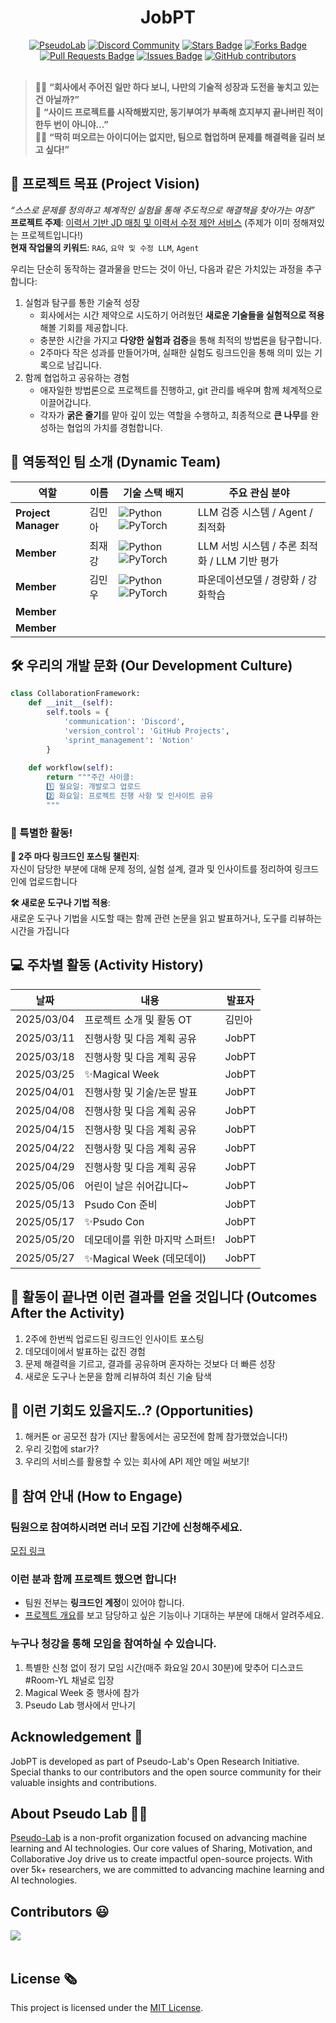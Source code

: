 
<h1 align="center"> JobPT </h1>

<div align="center">
<a href="https://pseudo-lab.com"><img src="https://img.shields.io/badge/PseudoLab-S10-3776AB" alt="PseudoLab"/></a>
<a href="https://discord.gg/EPurkHVtp2"><img src="https://img.shields.io/badge/Discord-BF40BF" alt="Discord Community"/></a>
<a href="https://github.com/Pseudo-Lab/JobPT/stargazers"><img src="https://img.shields.io/github/stars/Pseudo-Lab/JobPT" alt="Stars Badge"/></a>
<a href="https://github.com/Pseudo-Lab/JobPT/network/members"><img src="https://img.shields.io/github/forks/Pseudo-Lab/JobPT" alt="Forks Badge"/></a>
<a href="https://github.com/Pseudo-Lab/JobPT/ppulls"><img src="https://img.shields.io/github/issues-pr/Pseudo-Lab/JobPT" alt="Pull Requests Badge"/></a>
<a href="https://github.com/Pseudo-Lab/JobPT/issues"><img src="https://img.shields.io/github/issues/Pseudo-Lab/JobPT" alt="Issues Badge"/></a>
<a href="https://github.com/Pseudo-Lab/JobPT/graphs/contributors"><img alt="GitHub contributors" src="https://img.shields.io/github/contributors/Pseudo-Lab/JobPT?color=2b9348"></a>

</div>
<br>

<!-- sheilds: https://shields.io/ -->
<!-- hits badge: https://hits.seeyoufarm.com/ -->

> 🙋‍♂️ **“회사에서 주어진 일만 하다 보니, 나만의 기술적 성장과 도전을 놓치고 있는 건 아닐까?”**  
🤔 **“사이드 프로젝트를 시작해봤지만, 동기부여가 부족해 흐지부지 끝나버린 적이 한두 번이 아니야…”**  
🙋‍♀️ **“딱히 떠오르는 아이디어는 없지만, 팀으로 협업하며 문제를 해결력을 길러 보고 싶다!”**  


## 🌟 프로젝트 목표 (Project Vision)
_“스스로 문제를 정의하고 체계적인 실험을 통해 주도적으로 해결책을 찾아가는 여정”_  
**프로젝트 주제**: [이력서 기반 JD 매칭 및 이력서 수정 제안 서비스](https://github.com/workdd/JobPT) (주제가 이미 정해져있는 프로젝트입니다!) <br>
**현재 작업물의 키워드**: `RAG`, `요약 및 수정 LLM`, `Agent`

우리는 단순히 동작하는 결과물을 만드는 것이 아닌, 다음과 같은 가치있는 과정을 추구합니다:
1. 실험과 탐구를 통한 기술적 성장
    - 회사에서는 시간 제약으로 시도하기 어려웠던 **새로운 기술들을 실험적으로 적용**해볼 기회를 제공합니다.  
    - 충분한 시간을 가지고 **다양한 실험과 검증**을 통해 최적의 방법론을 탐구합니다.  
    - 2주마다 작은 성과를 만들어가며, 실패한 실험도 링크드인을 통해 의미 있는 기록으로 남깁니다.  
2. 함께 협업하고 공유하는 경험
    - 애자일한 방법론으로 프로젝트를 진행하고, git 관리를 배우며 함께 체계적으로 이끌어갑니다.  
    - 각자가 **굵은 줄기**를 맡아 깊이 있는 역할을 수행하고, 최종적으로 **큰 나무**를 완성하는 협업의 가치를 경험합니다.  


## 🧑 역동적인 팀 소개 (Dynamic Team)

| 역할          | 이름 |  기술 스택 배지                                                                 | 주요 관심 분야                          |
|---------------|------|-----------------------------------------------------------------------|----------------------------------------|
| **Project Manager** | 김민아 | ![Python](https://img.shields.io/badge/Python-Expert-3776AB) ![PyTorch](https://img.shields.io/badge/PyTorch-EE4C2C) | LLM 검증 시스템 / Agent / 최적화              |
| **Member** | 최재강 | ![Python](https://img.shields.io/badge/Python-Expert-3776AB) ![PyTorch](https://img.shields.io/badge/PyTorch-EE4C2C) | LLM 서빙 시스템 / 추론 최적화 / LLM 기반 평가                  |
| **Member** | 김민우 | ![Python](https://img.shields.io/badge/Python-Expert-3776AB) ![PyTorch](https://img.shields.io/badge/PyTorch-EE4C2C) | 파운데이션모델 / 경량화 / 강화학습                  |
| **Member** | | | |
| **Member** | | | |


## 🛠️ 우리의 개발 문화 (Our Development Culture)

```python
class CollaborationFramework:
    def __init__(self):
        self.tools = {
            'communication': 'Discord',
            'version_control': 'GitHub Projects',
            'sprint_management': 'Notion'
        }
    
    def workflow(self):
        return """주간 사이클:
        1️⃣ 월요일: 개발로그 업로드
        2️⃣ 화요일: 프로젝트 진행 사항 및 인사이트 공유
        """
```

### 🌈 특별한 활동!
**📢 2주 마다 링크드인 포스팅 챌린지**: <br>자신이 담당한 부분에 대해 문제 정의, 실험 설계, 결과 및 인사이트를 정리하여 링크드인에 업로드합니다

**🛠️ 새로운 도구나 기법 적용**: <br>새로운 도구나 기법을 시도할 때는 함께 관련 논문을 읽고 발표하거나, 도구를 리뷰하는 시간을 가집니다

## 💻 주차별 활동 (Activity History)

| 날짜 | 내용 | 발표자 | 
| -------- | -------- | ---- |
| 2025/03/04 | 프로젝트 소개 및 활동 OT       |   김민아   |
| 2025/03/11 |  진행사항 및 다음 계획 공유 | JobPT | 
| 2025/03/18 |  진행사항 및 다음 계획 공유 | JobPT | 
| 2025/03/25 |  ✨Magical Week | JobPT | 
| 2025/04/01 |  진행사항 및 기술/논문 발표 | JobPT | 
| 2025/04/08 |  진행사항 및 다음 계획 공유 | JobPT | 
| 2025/04/15 |  진행사항 및 다음 계획 공유 | JobPT | 
| 2025/04/22 |  진행사항 및 다음 계획 공유 | JobPT | 
| 2025/04/29 |  진행사항 및 다음 계획 공유 | JobPT | 
| 2025/05/06 |  어린이 날은 쉬어갑니다~ | JobPT | 
| 2025/05/13 |  Psudo Con 준비 | JobPT | 
| 2025/05/17 |  ✨Psudo Con | JobPT | 
| 2025/05/20 |  데모데이를 위한 마지막 스퍼트! | JobPT | 
| 2025/05/27 |  ✨Magical Week (데모데이) | JobPT | 

## 🎯 활동이 끝나면 이런 결과를 얻을 것입니다 (Outcomes After the Activity)
1. 2주에 한번씩 업로드된 링크드인 인사이트 포스팅
2. 데모데이에서 발표하는 값진 경험
3. 문제 해결력을 기르고, 결과를 공유하며 혼자하는 것보다 더 빠른 성장
4. 새로운 도구나 논문을 함께 리뷰하여 최신 기술 탐색

## 🌟 이런 기회도 있을지도..? (Opportunities) 
1. 해커톤 or 공모전 참가 (지난 활동에서는 공모전에 함께 참가했었습니다!)
2. 우리 깃헙에 star가?
3. 우리의 서비스를 활용할 수 있는 회사에 API 제안 메일 써보기!

## 🌱 참여 안내 (How to Engage)
### 팀원으로 참여하시려면 러너 모집 기간에 신청해주세요.
[모집 링크](https://pseudo-lab.com/chanrankim/19c963ffa3ee81a2bcacebc7ef2c30d7)
### 이런 분과 함께 프로젝트 했으면 합니다!
- 팀원 전부는 **링크드인 계정**이 있어야 합니다.
- [프로젝트 개요](https://github.com/workdd/JobPT)를 보고 담당하고 싶은 기능이나 기대하는 부분에 대해서 알려주세요.

### 누구나 청강을 통해 모임을 참여하실 수 있습니다.
1. 특별한 신청 없이 정기 모임 시간(매주 화요일 20시 30분)에 맞추어 디스코드 #Room-YL 채널로 입장
2. Magical Week 중 행사에 참가
3. Pseudo Lab 행사에서 만나기

## Acknowledgement 🙏

JobPT is developed as part of Pseudo-Lab's Open Research Initiative. Special thanks to our contributors and the open source community for their valuable insights and contributions.

## About Pseudo Lab 👋🏼</h2>

[Pseudo-Lab](https://pseudo-lab.com/) is a non-profit organization focused on advancing machine learning and AI technologies. Our core values of Sharing, Motivation, and Collaborative Joy drive us to create impactful open-source projects. With over 5k+ researchers, we are committed to advancing machine learning and AI technologies.

<h2>Contributors 😃</h2>
<a href="https://github.com/Pseudo-Lab/JobPT/graphs/contributors">
  <img src="https://contrib.rocks/image?repo=Pseudo-Lab/JobPT" />
</a>
<br><br>

<h2>License 🗞</h2>

This project is licensed under the [MIT License](https://opensource.org/licenses/MIT).
